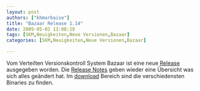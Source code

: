 ```yaml
---
layout: post
authors: ["khmarbaise"]
title: "Bazaar Release 1.14"
date: 2009-05-02 13:08:19
tags: [SKM,Neuigkeiten,Neue Versionen,Bazaar]
categories: [SKM,Neuigkeiten,Neue Versionen,Bazaar]

---
```

Vom Verteilten Versionskontroll System Bazaar ist eine neue [Release](http://bazaar-vcs.org) ausgegeben worden. 
Die [Release Notes](http://doc.bazaar-vcs.org/bzr.1.14/en/release-notes/NEWS.html#bzr-1-14) geben wieder eine Übersicht 
was sich alles geändert hat. Im [download](http://bazaar-vcs.org/Download) Bereich sind die verschiedensten Binaries zu finden.
